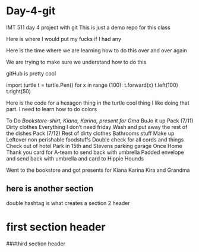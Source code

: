 # Day-4-git
IMT 511 day 4 project with git
This is just a demo repo for this class


Here is where I would put my fucks if I had any

Here is the time where we are learning how to do this over and over again


We are trying to make sure we understand how to do this

gitHub is pretty cool


import turtle
t = turtle.Pen()
for x in range (100):
    t.forward(x)
    t.left(100)
    t.right(50)
    
Here is the code for a hexagon thing in the turtle cool thing
I like doing that part. I need to learn how to do colors


To Do
    _Bookstore-shirt, Kiana, Karina, present for Gma_
    BuJo it up
Pack (7/11)
    Dirty clothes
    Everything I don’t need friday
    Wash and put away the rest of the dishes
Pack (7/12)
    Rest of dirty clothes
    Bathrooms stuff
    Make up
    Leftover non perishable foodstuffs
    Double check for all cords and things
    Check out of hotel
    Park in 15th and Stevens parking garage
Once Home
    Thank you card for A-team to send back with umbrella
    Padded envelope and send back with umbrella and card to Hippie Hounds
    
Went to the bookstore and got presents for Kiana Karina Kira and Grandma

## here is another section 
double hashtag is what creates a section 2 header
# first section header
###third section header



